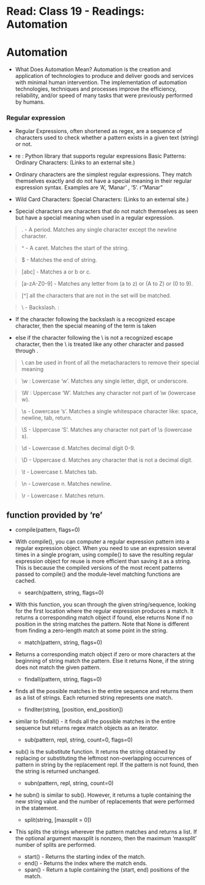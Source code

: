 # Read: Class 19 - Readings: Automation

# Automation

- What Does Automation Mean? Automation is the creation and application of technologies to produce and deliver goods and services with minimal human intervention. The implementation of automation technologies, techniques and processes improve the efficiency, reliability, and/or speed of many tasks that were previously performed by humans.

### Regular expression 

- Regular Expressions, often shortened as regex, are a sequence of characters used to check whether a pattern exists in a given text (string) or not.

- re : Python library that supports regular expressions
Basic Patterns: Ordinary Characters: (Links to an external site.)

- Ordinary characters are the simplest regular expressions. They match themselves exactly and do not have a special meaning in their regular expression syntax. Examples are ‘A’, ‘Manar’ , ‘5’. r”Manar”
- Wild Card Characters: Special Characters: (Links to an external site.)

- Special characters are characters that do not match themselves as seen but have a special meaning when used in a regular expression.

> . - A period. Matches any single character except the newline character.

> ^ - A caret. Matches the start of the string.

> $ - Matches the end of string.

> [abc] - Matches a or b or c.

> [a-zA-Z0-9] - Matches any letter from (a to z) or (A to Z) or (0 to 9).

> [^] all the characters that are not in the set will be matched.

> \ - Backslash. :

- If the character following the backslash is a recognized escape character, then the special meaning of the term is taken

- else if the character following the \ is not a recognized escape character, then the \ is treated like any other character and passed through .

> \ can be used in front of all the metacharacters to remove their special meaning

> \w : Lowercase ‘w’. Matches any single letter, digit, or underscore.

> \W : Uppercase ‘W’. Matches any character not part of \w (lowercase w).

> \s - Lowercase ‘s’. Matches a single whitespace character like: space, newline, tab, return.

> \S - Uppercase ‘S’. Matches any character not part of \s (lowercase s).

> \d - Lowercase d. Matches decimal digit 0-9.

> \D - Uppercase d. Matches any character that is not a decimal digit.

> \t - Lowercase t. Matches tab.

> \n - Lowercase n. Matches newline.

> \r - Lowercase r. Matches return.

## function provided by ‘re’
- compile(pattern, flags=0)

- With compile(), you can computer a regular expression pattern into a regular expression object. When you need to use an expression several times in a single program, using compile() to save the resulting regular expression object for reuse is more efficient than saving it as a string. This is because the compiled versions of the most recent patterns passed to compile() and the module-level matching functions are cached.
    - search(pattern, string, flags=0)

- With this function, you scan through the given string/sequence, looking for the first location where the regular expression produces a match. It returns a corresponding match object if found, else returns None if no position in the string matches the pattern. Note that None is different from finding a zero-length match at some point in the string.
    - match(pattern, string, flags=0)

- Returns a corresponding match object if zero or more characters at the beginning of string match the pattern. Else it returns None, if the string does not match the given pattern.
    - findall(pattern, string, flags=0)

- finds all the possible matches in the entire sequence and returns them as a list of strings. Each returned string represents one match.
    - finditer(string, [position, end_position])

- similar to findall() - it finds all the possible matches in the entire sequence but returns regex match objects as an iterator.
    - sub(pattern, repl, string, count=0, flags=0)

- sub() is the substitute function. It returns the string obtained by replacing or substituting the leftmost non-overlapping occurrences of pattern in string by the replacement repl. If the pattern is not found, then the string is returned unchanged.
    - subn(pattern, repl, string, count=0)

- he subn() is similar to sub(). However, it returns a tuple containing the new string value and the number of replacements that were performed in the statement.
    - split(string, [maxsplit = 0])

- This splits the strings wherever the pattern matches and returns a list. If the optional argument maxsplit is nonzero, then the maximum ‘maxsplit’ number of splits are performed.

    - start() - Returns the starting index of the match.
    - end() - Returns the index where the match ends.
    - span() - Return a tuple containing the (start, end) positions of the match.